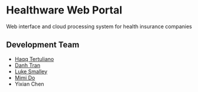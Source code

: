 # Healthware Web Portal
Web interface and cloud processing system for health insurance companies

## Development Team
* [Haqq Tertuliano](https://github.com/htertuliano)
* [Danh Tran](https://github.com/Danhtran123)
* [Luke Smalley](https://github.com/lukedsmalley)
* [Mimi Do](https://github.com/mimido8)
* Yixian Chen
